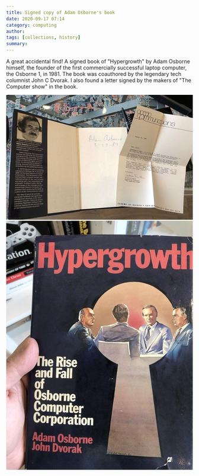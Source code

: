 ```yaml
---
title: Signed copy of Adam Osborne's book 
date: 2020-09-17 07:14
category: computing 
author: 
tags: [collections, history]
summary: 
---
```


A great accidental find! A signed book of "Hypergrowth" by Adam Osborne himself, the founder of the first commercially successful laptop computer, the Osborne 1, in 1981. The book was coauthored by the legendary tech columnist John C Dvorak. I also found a letter signed by the makers of "The Computer show" in the book.

![Adam Osborne Signature](/assets/images/collection/adamosborne1.jpg)
![Adam Osborne Hypergrowth](/assets/images/collection/adamosborne2.jpg)
